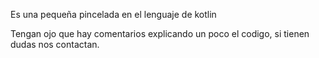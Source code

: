 Es una pequeña pincelada en el lenguaje de kotlin

Tengan ojo que hay comentarios explicando un poco el codigo, si tienen dudas nos contactan.